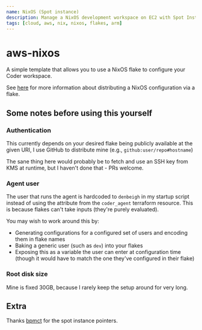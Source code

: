 ```yaml
---
name: NixOS (Spot instance)
description: Manage a NixOS development workspace on EC2 with Spot Instances.
tags: [cloud, aws, nix, nixos, flakes, arm]
---
```


# aws-nixos

A simple template that allows you to use a NixOS flake to configure your Coder
workspace.

See [here](https://nixos.wiki/wiki/Flakes#Using_nix_flakes_with_NixOS) for more
information about distributing a NixOS configuration via a flake.

## Some notes before using this yourself

### Authentication
This currently depends on your desired flake being publicly available at the
given URI, I use GitHub to distribute mine (e.g., `github:user/repo#hostname`)

The sane thing here would probably be to fetch and use an SSH key
from KMS at runtime, but I haven't done that - PRs welcome.

### Agent user
The user that runs the agent is hardcoded to `denbeigh` in my startup script
instead of using the attribute from the `coder_agent` terraform resource. This
is because flakes can't take inputs (they're purely evaluated).

You may wish to work around this by:
 - Generating configurations for a configured set of users and encoding them in
     flake names
 - Baking a generic user (such as `dev`) into your flakes
 - Exposing this as a variable the user can enter at configuration time (though
     it would have to match the one they've configured in their flake)

### Root disk size
Mine is fixed 30GB, because I rarely keep the setup around for very long.


## Extra
Thanks
[bpmct](https://github.com/bpmct/coder-templates/blob/c604ef42dc7fca433c6a59cd55a4649a28c929ba/aws-spot/main.tf)
for the spot instance pointers.
